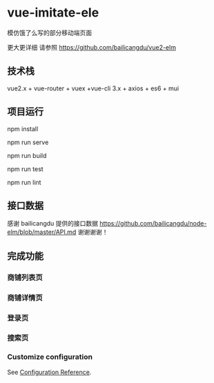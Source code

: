 # vue-imitate-ele

模仿饿了么写的部分移动端页面

更大更详细 请参照 https://github.com/bailicangdu/vue2-elm

## 技术栈
vue2.x + vue-router + vuex +vue-cli 3.x + axios + es6 + mui 

## 项目运行

npm install

npm run serve

npm run build

npm run test

npm run lint

## 接口数据

感谢 bailicangdu 提供的接口数据  https://github.com/bailicangdu/node-elm/blob/master/API.md 谢谢谢谢！

## 完成功能
### 商铺列表页
### 商铺详情页
### 登录页
### 搜索页
### Customize configuration
See [Configuration Reference](https://cli.vuejs.org/config/).
